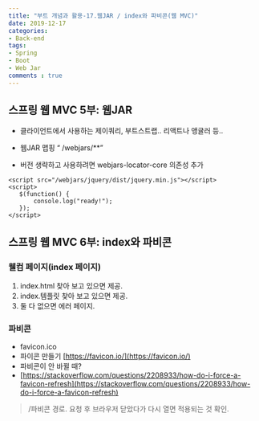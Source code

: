 ```yaml
---
title: "부트 개념과 활용-17.웹JAR / index와 파비콘(웹 MVC)"
date: 2019-12-17
categories:
- Back-end
tags:
- Spring 
- Boot
- Web Jar 
comments : true
---
```


## 스프링 웹 MVC 5부: 웹JAR

- 클라이언트에서 사용하는 제이쿼리, 부트스트랩.. 리액트나 앵귤러 등..

- 웹JAR 맵핑 “ /webjars/**”

- 버전 생략하고 사용하려면 webjars-locator-core 의존성 추가

~~~
<script src="/webjars/jquery/dist/jquery.min.js"></script>
<script>
   $(function() {
       console.log("ready!");
   });
</script>
~~~


## 스프링 웹 MVC 6부: index와 파비콘

### 웰컴 페이지(index 페이지)

1. index.html 찾아 보고 있으면 제공.
2. index.템플릿 찾아 보고 있으면 제공.
3. 둘 다 없으면 에러 페이지.


### 파비콘
- favicon.ico
- 파이콘 만들기 [https://favicon.io/](https://favicon.io/)
- 파비콘이 안 바뀔 때?
- [https://stackoverflow.com/questions/2208933/how-do-i-force-a-favicon-refresh](https://stackoverflow.com/questions/2208933/how-do-i-force-a-favicon-refresh)
 > /파비콘 경로. 요청 후 브라우저 닫았다가 다시 열면 적용되는 것 확인.
